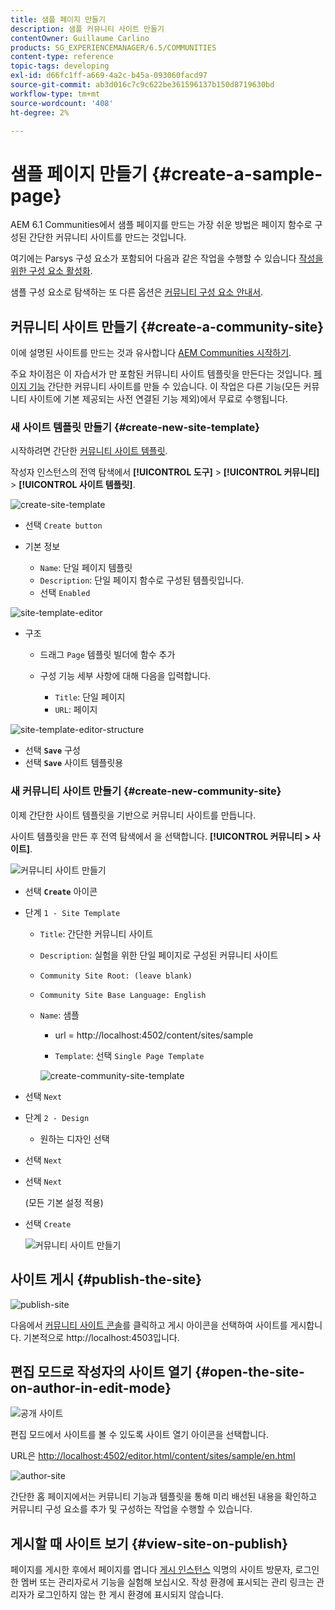 ```yaml
---
title: 샘플 페이지 만들기
description: 샘플 커뮤니티 사이트 만들기
contentOwner: Guillaume Carlino
products: SG_EXPERIENCEMANAGER/6.5/COMMUNITIES
content-type: reference
topic-tags: developing
exl-id: d66fc1ff-a669-4a2c-b45a-093060facd97
source-git-commit: ab3d016c7c9c622be361596137b150d8719630bd
workflow-type: tm+mt
source-wordcount: '408'
ht-degree: 2%

---
```


# 샘플 페이지 만들기 {#create-a-sample-page}

AEM 6.1 Communities에서 샘플 페이지를 만드는 가장 쉬운 방법은 페이지 함수로 구성된 간단한 커뮤니티 사이트를 만드는 것입니다.

여기에는 Parsys 구성 요소가 포함되어 다음과 같은 작업을 수행할 수 있습니다 [작성을 위한 구성 요소 활성화](basics.md#accessing-communities-components).

샘플 구성 요소로 탐색하는 또 다른 옵션은 [커뮤니티 구성 요소 안내서](components-guide.md).

## 커뮤니티 사이트 만들기 {#create-a-community-site}

이에 설명된 사이트를 만드는 것과 유사합니다 [AEM Communities 시작하기](getting-started.md).

주요 차이점은 이 자습서가 만 포함된 커뮤니티 사이트 템플릿을 만든다는 것입니다. [페이지 기능](functions.md#page-function) 간단한 커뮤니티 사이트를 만들 수 있습니다. 이 작업은 다른 기능(모든 커뮤니티 사이트에 기본 제공되는 사전 연결된 기능 제외)에서 무료로 수행됩니다.

### 새 사이트 템플릿 만들기 {#create-new-site-template}

시작하려면 간단한 [커뮤니티 사이트 템플릿](sites.md).

작성자 인스턴스의 전역 탐색에서 **[!UICONTROL 도구]** > **[!UICONTROL 커뮤니티]** > **[!UICONTROL 사이트 템플릿]**.

![create-site-template](assets/create-site-template1.png)

* 선택 `Create button`
* 기본 정보

   * `Name`: 단일 페이지 템플릿
   * `Description`: 단일 페이지 함수로 구성된 템플릿입니다.
   * 선택 `Enabled`

![site-template-editor](assets/site-template-editor.png)

* 구조

   * 드래그 `Page` 템플릿 빌더에 함수 추가
   * 구성 기능 세부 사항에 대해 다음을 입력합니다.

      * `Title`: 단일 페이지
      * `URL`: 페이지

![site-template-editor-structure](assets/site-template-editor1.png)

* 선택 **`Save`** 구성
* 선택 **`Save`** 사이트 템플릿용

### 새 커뮤니티 사이트 만들기 {#create-new-community-site}

이제 간단한 사이트 템플릿을 기반으로 커뮤니티 사이트를 만듭니다.

사이트 템플릿을 만든 후 전역 탐색에서 을 선택합니다. **[!UICONTROL 커뮤니티 > 사이트]**.

![커뮤니티 사이트 만들기](assets/create-community-site1.png)

* 선택 **`Create`** 아이콘

* 단계 `1 - Site Template`

   * `Title`: 간단한 커뮤니티 사이트
   * `Description`: 실험을 위한 단일 페이지로 구성된 커뮤니티 사이트
   * `Community Site Root: (leave blank)`
   * `Community Site Base Language: English`
   * `Name`: 샘플

      * url = http://localhost:4502/content/sites/sample

      * `Template`: 선택 `Single Page Template`

     ![create-community-site-template](assets/create-community-site-template.png)

* 선택 `Next`
* 단계 `2 - Design`

   * 원하는 디자인 선택

* 선택 `Next`
* 선택 `Next`

  (모든 기본 설정 적용)

* 선택 `Create`

  ![커뮤니티 사이트 만들기](assets/create-community-site.png)

## 사이트 게시 {#publish-the-site}

![publish-site](assets/publish-site.png)

다음에서 [커뮤니티 사이트 콘솔](sites-console.md)를 클릭하고 게시 아이콘을 선택하여 사이트를 게시합니다. 기본적으로 http://localhost:4503입니다.

## 편집 모드로 작성자의 사이트 열기 {#open-the-site-on-author-in-edit-mode}

![공개 사이트](assets/open-site.png)

편집 모드에서 사이트를 볼 수 있도록 사이트 열기 아이콘을 선택합니다.

URL은 [http://localhost:4502/editor.html/content/sites/sample/en.html](http://localhost:4502/editor.html/content/sites/sample/en.html)

![author-site](assets/author-site.png)

간단한 홈 페이지에서는 커뮤니티 기능과 템플릿을 통해 미리 배선된 내용을 확인하고 커뮤니티 구성 요소를 추가 및 구성하는 작업을 수행할 수 있습니다.

## 게시할 때 사이트 보기 {#view-site-on-publish}

페이지를 게시한 후에서 페이지를 엽니다 [게시 인스턴스](http://localhost:4503/content/sites/sample/en.html) 익명의 사이트 방문자, 로그인한 멤버 또는 관리자로서 기능을 실험해 보십시오. 작성 환경에 표시되는 관리 링크는 관리자가 로그인하지 않는 한 게시 환경에 표시되지 않습니다.
